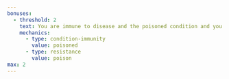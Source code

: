 ```yaml
---
bonuses:
  - threshold: 2
    text: You are immune to disease and the poisoned condition and you have resistance to poison damage.
    mechanics:
      - type: condition-immunity
        value: poisoned
      - type: resistance
        value: poison
max: 2
---
```

